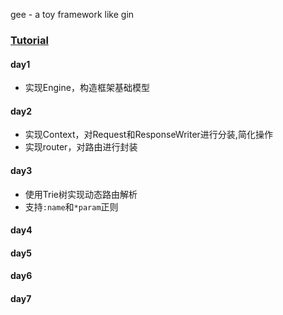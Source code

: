 gee - a toy framework like gin
### [Tutorial](https://geektutu.com/post/gee.html) 

#### day1
- 实现Engine，构造框架基础模型
#### day2
- 实现Context，对Request和ResponseWriter进行分装,简化操作
- 实现router，对路由进行封装
#### day3
- 使用Trie树实现动态路由解析
- 支持`:name`和`*param`正则
#### day4

#### day5

#### day6

#### day7
